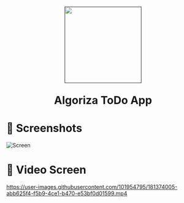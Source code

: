 <h1 align="center">
  <br>
  <a href=""><img src="https://user-images.githubusercontent.com/101954795/181373763-69eed338-23dd-43e9-ab00-2bb4ed8dd294.png" width="200" hspace="4"></a>

  <br>
  
  Algoriza ToDo App
  
</h1>

# 📱 Screenshots #

![Screen](https://user-images.githubusercontent.com/101954795/181373947-7a52e2e9-bc65-4e92-9c53-0b2f948c4cf8.jpg)

# 📱 Video Screen #

https://user-images.githubusercontent.com/101954795/181374005-abb625f4-f5b9-4ce1-b470-e53bf0d01599.mp4
